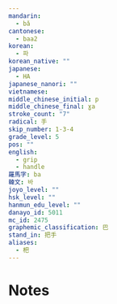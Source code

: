 ```yaml
---
mandarin:
  - bǎ
cantonese:
  - baa2
korean:
  - 파
korean_native: ""
japanese:
  - HA
japanese_nanori: ""
vietnamese:
middle_chinese_initial: p
middle_chinese_final: ɣa
stroke_count: "7"
radical: 手
skip_number: 1-3-4
grade_level: 5
pos: ""
english:
  - grip
  - handle
羅馬字: ba
韓文: 바
joyo_level: ""
hsk_level: ""
hanmun_edu_level: ""
danayo_id: 5011
mc_id: 2475
graphemic_classification: 巴
stand_in: 把手
aliases:
  - 杷
---
```


# Notes
